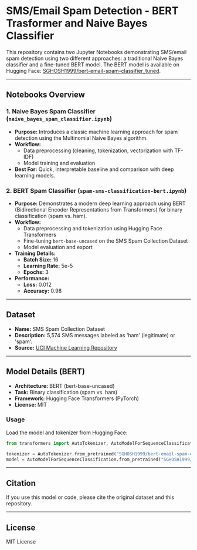 # SMS/Email Spam Detection - BERT Trasformer and Naive Bayes Classifier

This repository contains two Jupyter Notebooks demonstrating SMS/email spam detection using two different approaches: a traditional Naive Bayes classifier and a fine-tuned BERT model. The BERT model is available on Hugging Face: [SGHOSH1999/bert-email-spam-classifier_tuned](https://huggingface.co/SGHOSH1999/bert-email-spam-classifier_tuned).

---

## Notebooks Overview

### 1. Naive Bayes Spam Classifier (`naive_bayes_spam_classifier.ipynb`)
- **Purpose:** Introduces a classic machine learning approach for spam detection using the Multinomial Naive Bayes algorithm.
- **Workflow:**
    - Data preprocessing (cleaning, tokenization, vectorization with TF-IDF)
    - Model training and evaluation
- **Best For:** Quick, interpretable baseline and comparison with deep learning models.

### 2. BERT Spam Classifier (`spam-sms-classification-bert.ipynb`)
- **Purpose:** Demonstrates a modern deep learning approach using BERT (Bidirectional Encoder Representations from Transformers) for binary classification (spam vs. ham).
- **Workflow:**
    - Data preprocessing and tokenization using Hugging Face Transformers
    - Fine-tuning `bert-base-uncased` on the SMS Spam Collection Dataset
    - Model evaluation and export
- **Training Details:**
    - **Batch Size:** 16
    - **Learning Rate:** 5e-5
    - **Epochs:** 3
- **Performance:**
    - **Loss:** 0.012
    - **Accuracy:** 0.98

---

## Dataset

- **Name:** SMS Spam Collection Dataset
- **Description:** 5,574 SMS messages labeled as 'ham' (legitimate) or 'spam'.
- **Source:** [UCI Machine Learning Repository](https://archive.ics.uci.edu/ml/datasets/sms+spam+collection)

---

## Model Details (BERT)

- **Architecture:** BERT (bert-base-uncased)
- **Task:** Binary classification (spam vs. ham)
- **Framework:** Hugging Face Transformers (PyTorch)
- **License:** MIT

### Usage

Load the model and tokenizer from Hugging Face:

```python
from transformers import AutoTokenizer, AutoModelForSequenceClassification

tokenizer = AutoTokenizer.from_pretrained("SGHOSH1999/bert-email-spam-classifier_tuned")
model = AutoModelForSequenceClassification.from_pretrained("SGHOSH1999/bert-email-spam-classifier_tuned")
```

---

## Citation

If you use this model or code, please cite the original dataset and this repository.

---

## License

MIT License
